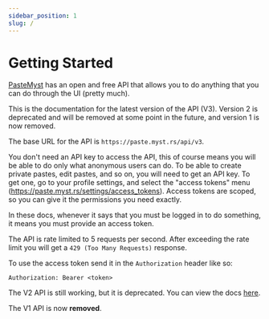 ```yaml
---
sidebar_position: 1
slug: /
---
```


# Getting Started

[PasteMyst](https://paste.myst.rs/) has an open and free API that allows you to do anything that you can do through the UI (pretty much).

This is the documentation for the latest version of the API (V3). Version 2 is deprecated and will be removed at some point in the future, and version 1 is now removed.

The base URL for the API is `https://paste.myst.rs/api/v3`.

You don't need an API key to access the API, this of course means you will be able to do only what anonymous users can do. To be able to create private pastes, edit pastes, and so on, you will need to get an API key. To get one, go to your profile settings, and select the "access tokens" menu (https://paste.myst.rs/settings/access_tokens). Access tokens are scoped, so you can give it the permissions you need exactly.

In these docs, whenever it says that you must be logged in to do something, it means you must provide an access token.

The API is rate limited to 5 requests per second. After exceeding the rate limit you will get a `429 (Too Many Requests)` response.

To use the access token send it in the `Authorization` header like so:

```http
Authorization: Bearer <token>
```

The V2 API is still working, but it is deprecated. You can view the docs [here](v2-docs/v2-api-docs.md).

The V1 API is now **removed**.
